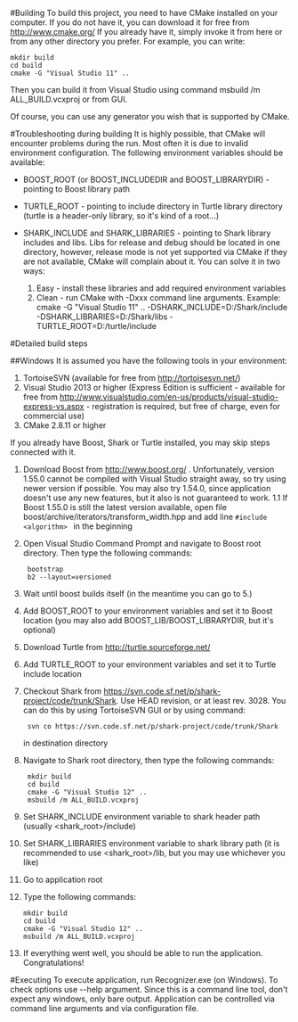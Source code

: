 #Building 
To build this project, you need to have CMake installed on your computer.
If you do not have it, you can download it for free from http://www.cmake.org/
If you already have it, simply invoke it from here or from any other directory you prefer.
For example, you can write:

    mkdir build
    cd build
    cmake -G "Visual Studio 11" ..
	
Then you can build it from Visual Studio using command
    msbuild /m ALL_BUILD.vcxproj
or from GUI.

Of course, you can use any generator you wish that is supported by CMake.

#Troubleshooting during building
It is highly possible, that CMake will encounter problems during the run. Most often it is due to invalid environment configuration.
The following environment variables should be available:

* BOOST\_ROOT (or BOOST\_INCLUDEDIR and BOOST\_LIBRARYDIR) - pointing to Boost library path
* TURTLE\_ROOT - pointing to include directory in Turtle library directory (turtle is a header-only library, so it's kind of a root...)
* SHARK\_INCLUDE and SHARK\_LIBRARIES - pointing to Shark library includes and libs. Libs for release and debug should be located in one directory, however, release mode is not yet supported via CMake
if they are not available, CMake will complain about it. You can solve it in two ways:

	1. Easy - install these libraries and add required environment variables
	2. Clean - run CMake with -Dxxx command line arguments. Example:
    cmake -G "Visual Studio 11" .. -DSHARK\_INCLUDE=D:/Shark/include -DSHARK\_LIBRARIES=D:/Shark/libs -TURTLE\_ROOT=D:/turtle/include

	
#Detailed build steps

##Windows
It is assumed you have the following tools in your environment:

1. TortoiseSVN (available for free from http://tortoisesvn.net/)
2. Visual Studio 2013 or higher (Express Edition is sufficient - available for free from http://www.visualstudio.com/en-us/products/visual-studio-express-vs.aspx - registration is required, but free of charge, even for commercial use)
3. CMake 2.8.11 or higher

If you already have Boost, Shark or Turtle installed, you may skip steps connected with it.

1. Download Boost from http://www.boost.org/ . Unfortunately, version 1.55.0 cannot be compiled with Visual Studio straight away, so try using newer version if possible. You may also try 1.54.0, 
since application doesn't use any new features, but it also is not guaranteed to work.
1.1 If Boost 1.55.0 is still the latest version available, open file boost/archive/iterators/transform_width.hpp and add line 
    <code>#include &lt;algorithm&gt; </code>
in the beginning
2. Open Visual Studio Command Prompt and navigate to Boost root directory. Then type the following commands:

        bootstrap
	    b2 --layout=versioned
	
3. Wait until boost builds itself (in the meantime you can go to 5.)
4. Add BOOST\_ROOT to your environment variables and set it to Boost location (you may also add BOOST\_LIB/BOOST\_LIBRARYDIR, but it's optional)
5. Download Turtle from http://turtle.sourceforge.net/
6. Add TURTLE\_ROOT to your environment variables and set it to Turtle include location
7. Checkout Shark from https://svn.code.sf.net/p/shark-project/code/trunk/Shark. Use HEAD revision, or at least rev. 3028. You can do this by using TortoiseSVN GUI or by using command:

        svn co https://svn.code.sf.net/p/shark-project/code/trunk/Shark 
	
	in destination directory
	
8. Navigate to Shark root directory, then type the following commands:

        mkdir build
    	cd build
    	cmake -G "Visual Studio 12" ..
    	msbuild /m ALL_BUILD.vcxproj

9. Set SHARK\_INCLUDE environment variable to shark header path (usually <shark_root>/include)
10. Set SHARK\_LIBRARIES environment variable to shark library path (it is recommended to use <shark_root>/lib, but you may use whichever you like)
11. Go to application root
12. Type the following commands:

        mkdir build
    	cd build
    	cmake -G "Visual Studio 12" ..
    	msbuild /m ALL_BUILD.vcxproj
		
13. If everything went well, you should be able to run the application. Congratulations!    

#Executing
To execute application, run Recognizer.exe (on Windows). To check options use --help argument. 
Since this is a command line tool, don't expect any windows, only bare output.
Application can be controlled via command line arguments and via configuration file.
